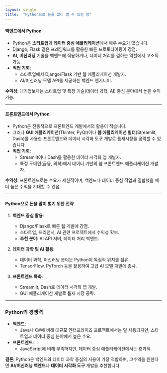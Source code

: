 ```yaml
---
layout: single
title:  "Python으로 돈을 많이 벌 수 있는 방"
---
```


#### **백엔드에서 Python**
- Python은 **스타트업**과 **데이터 중심 애플리케이션**에서 매우 수요가 많습니다.
- Django, Flask 같은 프레임워크를 활용한 빠른 프로토타이핑이 강점.
- **AI, 머신러닝** 기술을 백엔드에 적용하거나, 데이터 처리를 겸하는 역할에서 고소득 가능.
- **직업 기회**:
  - 스타트업에서 Django/Flask 기반 웹 애플리케이션 개발자.
  - AI/머신러닝 모델 API를 제공하는 백엔드 엔지니어.

**수익성**: 대기업보다는 스타트업 및 특정 기술(데이터 과학, AI) 중심 분야에서 높은 수익 가능.

---

#### **프론트엔드에서 Python**
- Python은 전통적으로 프론트엔드 개발에서의 활용이 적습니다.
- 그러나 **GUI 애플리케이션**(Tkinter, PyQt)이나 **웹 애플리케이션 빌더**(Streamlit, Dash)를 사용한 프론트엔드와 데이터 시각화 도구 개발로 틈새시장을 공략할 수 있습니다.
- **직업 기회**:
  - Streamlit이나 Dash를 활용한 데이터 시각화 앱 개발자.
  - 특정 도메인(금융, 의학)에서 데이터 기반의 웹 프론트엔드 애플리케이션 개발자.

**수익성**: 프론트엔드로는 수요가 제한적이며, 백엔드나 데이터 중심 작업과 결합했을 때 더 높은 수익을 기대할 수 있음.

---

#### **Python으로 돈을 많이 벌기 위한 전략**
1. **백엔드 중심 활용**:
   - Django/Flask로 빠른 웹 개발에 강점.
   - 스타트업, 프리랜서, AI 관련 프로젝트에서 수익성 확보.
   - **추천 분야**: AI API 서버, 데이터 처리 백엔드.

2. **데이터 과학 및 AI 활용**:
   - 데이터 과학, 머신러닝 분야는 Python이 독점적 위치를 점유.
   - TensorFlow, PyTorch 등을 활용하여 고급 AI 모델 개발에 종사.

3. **프론트엔드 특화**:
   - Streamlit, Dash로 데이터 시각화 앱 개발.
   - GUI 애플리케이션 개발로 틈새 시장 공략.

---

### **Python의 경쟁력**
- **백엔드**:
  - Java나 C#에 비해 대규모 엔터프라이즈 프로젝트에서는 덜 사용되지만, 스타트업과 데이터 중심 분야에서 높은 수요.
- **프론트엔드**:
  - JavaScript에 비해 부족하지만, 데이터 중심 애플리케이션에서는 효과적.
  
**결론**: Python은 백엔드와 데이터 과학 중심의 사용이 가장 적합하며, 고수익을 원한다면 **AI/머신러닝 백엔드**나 **데이터 시각화 도구** 개발을 추천합니다.
